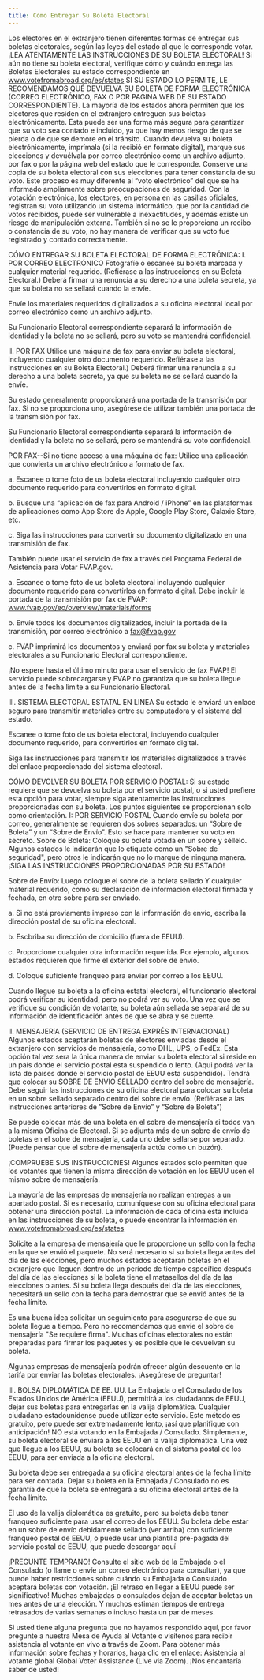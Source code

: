 ```yaml
---
title: Cómo Entregar Su Boleta Electoral
---
```

Los electores en el extranjero tienen diferentes formas de entregar sus boletas electorales, según las leyes del estado al que le corresponde votar.
¡LEA ATENTAMENTE LAS INSTRUCCIONES DE SU BOLETA ELECTORAL!
Si aún no tiene su boleta electoral, verifique cómo y cuándo entrega las Boletas Electorales su estado correspondiente en www.votefromabroad.org/es/states
SI SU ESTADO LO PERMITE, LE RECOMENDAMOS QUÉ DEVUELVA SU BOLETA DE FORMA ELECTRÓNICA (CORREO ELECTRÓNICO, FAX O POR PAGINA WEB DE SU ESTADO CORRESPONDIENTE).
La mayoría de los estados ahora permiten que los electores que residen en el extranjero entreguen sus boletas electrónicamente. Esta puede ser una forma más segura para garantizar que su voto sea contado e incluido, ya que hay menos riesgo de que se pierda o de que se demore en el tránsito.
Cuando devuelva su boleta electrónicamente, imprímala (si la recibió en formato digital), marque sus elecciones y devuélvala por correo electrónico como un archivo adjunto, por fax o por la página web del estado que le corresponde. Conserve una copia de su boleta electoral con sus elecciones para tener constancia de su voto.
Este proceso es muy diferente al “voto electrónico” del que se ha informado ampliamente sobre preocupaciones de seguridad. Con la votación electrónica, los electores, en persona en las casillas oficiales, registran su voto utilizando un sistema informático, que por la cantidad de votos recibidos, puede ser vulnerable a inexactitudes, y además existe un riesgo de manipulación externa. También si no se le proporciona un recibo o constancia de su voto, no hay manera de verificar que su voto fue registrado y contado correctamente.

CÓMO ENTREGAR SU BOLETA ELECTORAL DE FORMA ELECTRÓNICA:
I. POR CORREO ELECTRÓNICO
Fotografíe o escanee su boleta marcada y cualquier material requerido. (Refiérase a las instrucciones en su Boleta Electoral.) Deberá firmar una renuncia a su derecho a una boleta secreta, ya que su boleta no se sellará cuando la envíe.


Envíe los materiales requeridos digitalizados a su oficina electoral local por correo electrónico como un archivo adjunto.


Su Funcionario Electoral correspondiente separará la información de identidad y la boleta no se sellará, pero su voto se mantendrá confidencial.


II. POR FAX
Utilice una máquina de fax para enviar su boleta electoral, incluyendo cualquier otro documento requerido. Refiérase a las instrucciones en su Boleta Electoral.) Deberá firmar una renuncia a su derecho a una boleta secreta, ya que su boleta no se sellará cuando la envíe.


Su estado generalmente proporcionará una portada de la transmisión por fax. Si no se proporciona uno, asegúrese de utilizar también una portada de la transmisión por fax.


Su Funcionario Electoral correspondiente separará la información de identidad y la boleta no se sellará, pero se mantendrá su voto confidencial.


POR FAX--Si no tiene acceso a una máquina de fax:
Utilice una aplicación que convierta un archivo electrónico a formato de fax.

 a. Escanee o tome foto de us boleta electoral incluyendo cualquier otro documento requerido para convertirlos en formato digital.

 b. Busque una “aplicación de fax para Android / iPhone” en las plataformas de aplicaciones como App Store de Apple, Google Play Store, Galaxie Store, etc.

 c. Siga las instrucciones para convertir su documento digitalizado en una transmisión de fax.


También puede usar el servicio de fax a través del Programa Federal de Asistencia para Votar FVAP.gov.

 a. Escanee o tome foto de us boleta electoral incluyendo cualquier documento requerido para convertirlos en formato digital. Debe incluir la portada de la transmisión por fax de FVAP: www.fvap.gov/eo/overview/materials/forms

 b. Envíe todos los documentos digitalizados, incluir la portada de la transmisión, por correo electrónico a fax@fvap.gov

 c. FVAP imprimirá los documentos y enviará por fax su boleta y materiales electorales a su Funcionario Electoral correspondiente.

 ¡No espere hasta el último minuto para usar el servicio de fax FVAP! El servicio puede sobrecargarse y FVAP no garantiza que su boleta llegue antes de la fecha limite a su Funcionario Electoral.



III. SISTEMA ELECTORAL ESTATAL EN LINEA
Su estado le enviará un enlace seguro para transmitir materiales entre su computadora y el sistema del estado.


Escanee o tome foto de us boleta electoral, incluyendo cualquier documento requerido, para convertirlos en formato digital.


Siga las instrucciones para transmitir los materiales digitalizados a través del enlace proporcionado del sistema electoral.



CÓMO DEVOLVER SU BOLETA POR SERVICIO POSTAL:
Si su estado requiere que se devuelva su boleta por el servicio postal, o si usted prefiere esta opción para votar, siempre siga atentamente las instrucciones proporcionadas con su boleta.
Los puntos siguientes se proporcionan solo como orientación.
I: POR SERVICIO POSTAL
Cuando envíe su boleta por correo, generalmente se requieren dos sobres separados: un “Sobre de Boleta” y un “Sobre de Envío”. Esto se hace para mantener su voto en secreto.
Sobre de Boleta: Coloque su boleta votada en un sobre y séllelo. Algunos estados le indicarán que lo etiquete como un "Sobre de seguridad", pero otros le indicarán que no lo marque de ninguna manera. ¡SIGA LAS INSTRUCCIONES PROPORCIONADAS POR SU ESTADO!


Sobre de Envío: Luego coloque el sobre de la boleta sellado Y cualquier material requerido, como su declaración de información electoral firmada y fechada, en otro sobre para ser enviado.

 a. Si no está previamente impreso con la información de envío, escriba la dirección postal de su oficina electoral.

 b. Escbriba su dirección de domicilio (fuera de EEUU).

 c. Proporcione cualquier otra información requerida. Por ejemplo, algunos estados requieren que firme el exterior del sobre de envío.

 d. Coloque suficiente franqueo para enviar por correo a los EEUU.


Cuando llegue su boleta a la oficina estatal electoral, el funcionario electoral podrá verificar su identidad, pero no podrá ver su voto. Una vez que se verifique su condición de votante, su boleta aún sellada se separará de su información de identificación antes de que se abra y se cuente.


II. MENSAJERíA (SERVICIO DE ENTREGA EXPRÉS INTERNACIONAL)
Algunos estados aceptarán boletas de electores enviadas desde el extranjero con servicios de mensajería, como DHL, UPS, o FedEx.
Esta opción tal vez sera la única manera de enviar su boleta electoral si reside en un país donde el servicio postal esta suspendido o lento. (Aqui podrá ver la lista de países donde el servicio postal de EEUU esta suspendido).
Tendrá que colocar su SOBRE DE ENVIO SELLADO dentro del sobre de mensajería. Debe seguir las instrucciones de su oficina electoral para colocar su boleta en un sobre sellado separado dentro del sobre de envío. (Refiérase a las instrucciones anteriores de ”Sobre de Envío” y “Sobre de Boleta”)


Se puede colocar más de una boleta en el sobre de mensajería si todos van a la misma Oficina de Electoral. Si se adjunta más de un sobre de envío de boletas en el sobre de mensajería, cada uno debe sellarse por separado. (Puede pensar que el sobre de mensajería actúa como un buzón).

 ¡COMPRUEBE SUS INSTRUCCIONES! Algunos estados solo permiten que los votantes que tienen la misma dirección de votación en los EEUU usen el mismo sobre de mensajería.


La mayoría de las empresas de mensajería no realizan entregas a un apartado postal. Si es necesario, comuníquese con su oficina electoral para obtener una dirección postal. La información de cada oficina esta incluida en las instrucciones de su boleta, o puede encontrar la información en www.votefromabroad.org/es/states


Solicite a la empresa de mensajería que le proporcione un sello con la fecha en la que se envió el paquete. No será necesario si su boleta llega antes del día de las elecciones, pero muchos estados aceptarán boletas en el extranjero que lleguen dentro de un período de tiempo específico después del día de las elecciones si la boleta tiene el matasellos del día de las elecciones o antes. Si su boleta llega después del día de las elecciones, necesitará un sello con la fecha para demostrar que se envió antes de la fecha límite.


Es una buena idea solicitar un seguimiento para asegurarse de que su boleta llegue a tiempo. Pero no recomendamos que envíe el sobre de mensajería "Se requiere firma". Muchas oficinas electorales no están preparadas para firmar los paquetes y es posible que le devuelvan su boleta.


Algunas empresas de mensajería podrán ofrecer algún descuento en la tarifa por enviar las boletas electorales. ¡Asegúrese de preguntar!


III. BOLSA DIPLOMÁTICA DE EE. UU.
La Embajada o el Consulado de los Estados Unidos de América (EEUU), permitirá a los ciudadanos de EEUU, dejar sus boletas para entregarlas en la valija diplomática. Cualquier ciudadano estadounidense puede utilizar este servicio. Este método es gratuito, pero puede ser extremadamente lento, ¡así que planifique con anticipación!
NO está votando en la Embajada / Consulado. Simplemente, su boleta electoral se enviará a los EEUU en la valija diplomática. Una vez que llegue a los EEUU, su boleta se colocará en el sistema postal de los EEUU, para ser enviada a la oficina electoral.


Su boleta debe ser entregada a su oficina electoral antes de la fecha límite para ser contada. Dejar su boleta en la Embajada / Consulado no es garantía de que la boleta se entregará a su oficina electoral antes de la fecha límite.


El uso de la valija diplomática es gratuito, pero su boleta debe tener franqueo suficiente para usar el correo de los EEUU. Su boleta debe estar en un sobre de envío debidamente sellado (ver arriba) con suficiente franqueo postal de EEUU, o puede usar una plantilla pre-pagada del servicio postal de EEUU, que puede descargar aquí


¡PREGUNTE TEMPRANO! Consulte el sitio web de la Embajada o el Consulado (o llame o envíe un correo electrónico para consultar), ya que puede haber restricciones sobre cuándo su Embajada o Consulado aceptará boletas con votación. ¡El retraso en llegar a EEUU puede ser significativo! Muchas embajadas o consulados dejan de aceptar boletas un mes antes de una elección. Y muchos estiman tiempos de entrega retrasados ​​de varias semanas o incluso hasta un par de meses.



Si usted tiene alguna pregunta que no hayamos respondido aquí, por favor pregunte a nuestra Mesa de Ayuda al Votante o visítenos para recibir asistencia al votante en vivo a través de Zoom. Para obtener más información sobre fechas y horarios, haga clic en el enlace: Asistencia al votante global Global Voter Assistance (Live via Zoom). ¡Nos encantaría saber de usted!

